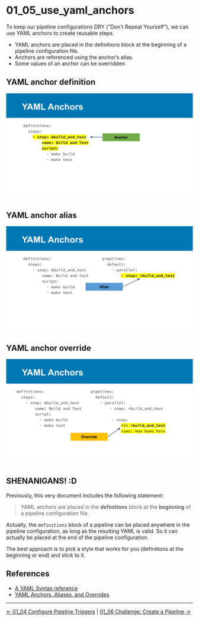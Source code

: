 # 01_05_use_yaml_anchors

To keep our pipeline configurations DRY ("Don't Repeat Yourself"), we can use YAML anchors to create reusable steps.

- YAML anchors are placed in the definitions block at the beginning of a pipeline configuration file.  
- Anchors are referenced using the anchor’s alias.
- Some values of an anchor can be overridden

## YAML anchor definition

![YAML anchor definition](./images/0-01_05_use_yaml_anchors.png)

## YAML anchor alias

![YAML anchor alias](./images/1-01_05_use_yaml_anchors.png)

## YAML anchor override

![YAML anchor override](./images/2-01_05_use_yaml_anchors.png)

## SHENANIGANS! :D

Previously, this very document includes the following statement:

> YAML anchors are placed in the **definitions** block at the **beginning** of a pipeline configuration file.  

Actually, the `definitions` block of a pipeline can be placed anywhere in the pipeline configuration, as long as the resulting YAML is valid.  So it can actually be placed at the end of the pipeline configuration.  

The best approach is to pick a style that works for you (definitions at the beginning or end) and stick to it.

## References

- [A YAML Syntax reference](https://www.linode.com/docs/guides/yaml-reference/)
- [YAML Anchors, Aliases, and Overrides](https://www.linode.com/docs/guides/yaml-anchors-aliases-overrides-extensions/)


<!-- FooterStart -->
---
[← 01_04 Configure Pipeline Triggers](../01_04_configure_pipieline_triggers/README.md) | [01_06 Challenge: Create a Pipeline →](../01_06_challenge/README.md)
<!-- FooterEnd -->
